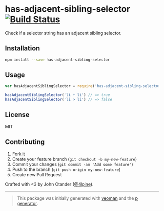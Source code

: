 # has-adjacent-sibling-selector [![Build Status](https://secure.travis-ci.org/cssstats/has-adjacent-sibling-selector.png?branch=master)](https://travis-ci.org/cssstats/has-adjacent-sibling-selector)

Check if a selector string has an adjacent sibling selector.

## Installation

```bash
npm install --save has-adjacent-sibling-selector
```

## Usage

```javascript
var hasAdjacentSiblingSelector = require('has-adjacent-sibling-selector')

hasAdjacentSiblingSelector('li + li') // => true
hasAdjacentSiblingSelector('li > li') // => false
```

## License

MIT

## Contributing

1. Fork it
2. Create your feature branch (`git checkout -b my-new-feature`)
3. Commit your changes (`git commit -am 'Add some feature'`)
4. Push to the branch (`git push origin my-new-feature`)
5. Create new Pull Request

Crafted with <3 by John Otander ([@4lpine](https://twitter.com/4lpine)).

---

> This package was initially generated with [yeoman](http://yeoman.io) and the [p generator](https://github.com/johnotander/generator-p.git).
